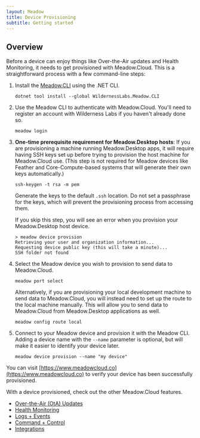```yaml
---
layout: Meadow
title: Device Provisioning
subtitle: Getting started
---
```


## Overview

Before a device can enjoy things like Over-the-Air updates and Health Monitoring, it needs to get provisioned with Meadow.Cloud. This is a straightforward process with a few command-line steps:

1. Install the [Meadow.CLI](https://www.nuget.org/packages/WildernessLabs.Meadow.CLI) using the .NET CLI.

    ```console
    dotnet tool install --global WildernessLabs.Meadow.CLI
    ```

1. Use the Meadow CLI to authenticate with Meadow.Cloud. You'll need to register an account with Wilderness Labs if you haven't already done so.

    ```console
    meadow login
    ```

1. **One-time prerequisite requirement for Meadow.Desktop hosts**: If you are provisioning a machine running Meadow.Desktop apps, it will require having SSH keys set up before trying to provision the host machine for Meadow.Cloud use. (This step is not required for Meadow devices like Feather and Core-Compute-based systems that will generate their own keys automatically.)

    ```console
    ssh-keygen -t rsa -m pem
    ```

    Generate the keys to the default `.ssh` location. Do not set a passphrase for the keys, which will prevent the provisioning process from accessing them.

    If you skip this step, you will see an error when you provision your Meadow.Desktop host device.

    ```console
    > meadow device provision
    Retrieving your user and organization information...
    Requesting device public key (this will take a minute)...
    SSH folder not found
    ```

1. Select the Meadow device you wish to provision to send data to Meadow.Cloud.

    ```console
    meadow port select
    ```

    Alternatively, if you are provisioning your local development machine to send data to Meadow.Cloud, you will instead need to set up the route to the local machine manually. This will allow you to send data to Meadow.Cloud from Meadow.Desktop applications as well.

    ```console
    meadow config route local
    ```

1. Connect to your Meadow device and provision it with the Meadow CLI. Adding a device name with the `--name` parameter is optional, but will make it easier to identify your device later.

    ```console
    meadow device provision --name "my device"
    ```

You can visit [https://www.meadowcloud.co](https://www.meadowcloud.co) to verify your device has been successfully provisioned.

With a device provisioned, check out the other Meadow.Cloud features.

* [Over-the-Air (OtA) Updates](../OtA_Updates/)
* [Health Monitoring](../Health_Monitoring/)
* [Logs + Events](../Logs_Events/)
* [Command + Control](../Command_Control/)
* [Integrations](../Integrations/)
